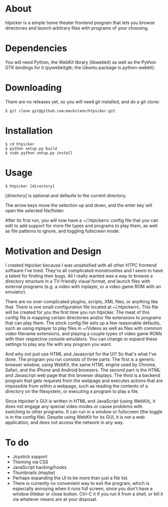 About
=====

htpicker is a simple home theater frontend program that lets you browse
directories and launch arbitrary files with programs of your choosing.

Dependencies
============

You will need Python, the WebKit library (libwebkit) as well as the Python GTK
bindings for it (pywebkitgtk; the Ubuntu package is python-webkit).

Downloading
===========

There are no releases yet, so you will need git installed, and do a git clone:

    $ git clone git@github.com:mackstann/htpicker.git

Installation
============

    $ cd htpicker
    $ python setup.py build
    $ sudo python setup.py install

Usage
=====

    $ htpicker [directory]

[directory] is optional and defaults to the current directory.

The arrow keys move the selection up and down, and the enter key will open the
selected file/folder.

After its first run, you will now have a ~/.htpickerrc config file that you can
edit to add support for more file types and programs to play them, as well as
file patterns to ignore, and toggling fullscreen mode.

Motivation and Design
=====================

I created htpicker because I was unsatisfied with all other HTPC frontend
software I've tried.  They're all complicated monstrosities and I seem to
have a talent for finding their bugs.  All I really wanted was a way to browse
a directory structure in a TV-friendly visual format, and launch files with
external programs (e.g. a video with mplayer, or a video game ROM with an
emulator).

There are no over-complicated plugins, scripts, XML files, or anything like
that.  There is one small configuration file located at ~/.htpickerrc.  This
file will be created for you the first time you run htpicker.  The meat of this
config file is mapping certain directories and/or file extensions to programs
that can play them.  The stock config file sets up a few reasonable defaults,
such as using mplayer to play files in ~/Videos as well as files with common
video filename extensions, and playing a couple types of video game ROMs with
their respective console emulators.  You can change or expand these settings to
play any file with any program you want.

And why not just use HTML and Javascript for the UI?  So that's what I've done.
The program you run consists of three parts:  The first is a generic browser
window, using WebKit, the same HTML engine used by Chrome, Safari, and the
iPhone and Android browsers.  The second part is the HTML and Javascript web
page that this browser displays.  The third is a backend program that gets
requests from the webpage and executes actions that are impossible from within
a webpage, such as reading the contents of a directory on the filesystem, or
executing a program to play a file.

Since htpicker's GUI is written in HTML and JavaScript (using WebKit), it does
not engage any special video modes or cause problems with switching to other
programs. It can run in a window or fullscreen (the toggle is in the config
file). Despite using WebKit for its GUI, it is not a web application, and does
not access the network in any way.

To do
=====

* Joystick support
* Theming via CSS
* JavaScript hacking/hooks
* Thumbnails (maybe)
* Perhaps expanding the UI to be more than just a file list.
* There is currently no convenient way to exit the program, which is especially
  annoying when it runs full screen, since you don't have a window titlebar or
  close button.  Ctrl-C it if you run it from a shell, or kill it via whatever
  means are at your disposal.
